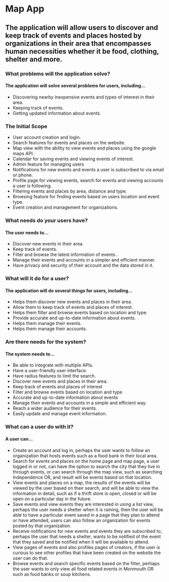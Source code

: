 # Map App

## The application will allow users to discover and keep track of events and places hosted by organizations in their area that encompasses human necessities whether it be food, clothing, shelter and more.

### What problems will the application solve?
#### The application will solve several problems for users, including...

- Discovering nearby inexpensive events and types of interest in their area.
- Keeping track of events.
- Getting updated information about events.

### The Initial Scope

- User account creation and login.
- Search features for events and places on the website.
- Map view with the ability to view events and places using the google maps API.
- Calendar for saving events and viewing events of interest.
- Admin feature for managing users
- Notifications for new events and events a user is subscribed to via email or phone.
- Profile page for viewing events, search for events and viewing accounts a user is following.
- Filtering events and places by area, distance and type.
- Browsing feature for finding events based on users location and event type.
- Event creation and management for organizations.


### What needs do your users have?

#### The user needs to...

- Discover new events  in their area.
- Keep track of events.
- Filter and browse the latest information of events..
- Manage their events and accounts in a simpler and efficient manner.
- Have privacy and security of their account and the data stored in it.

### What will it do for a user?

#### The application will do several things for users, including...

- Helps them discover new events and places in their area.
- Allow them to keep track of events and places of interest.
- Helps them filter and browse events based on location and type.
- Provide accurate and up-to-date information about events.
- Helps them manage their events.
- Helps them manage their accounts.

### Are there needs for the system?

#### The system needs to...

- Be able to integrate with multiple APIs.
- Have a user-friendly user interface.
- Have radius features to limit the search.
- Discover new events and places in their area.
- Keep track of events and places of interest
- Filter and browse events based on location and type
- Accurate and up-to-date information about events
- Manage their events and accounts in a simple and efficient way.
- Reach a wider audience for their events.
- Easily update and manage event information.


### What can a user do with it?

#### A user can...

- Create an account and log in, perhaps the user wants to follow an organization that hosts events such as a food bank in their local area.
- Search for events and places on the home page and map page, a user logged in or not, can have the option to search the city that they live in through events, or can search through the map view, such as searching Independence OR, and result will be events based on that location.
- View events and places on a map, the results of the events will be viewed by the user based on their search, and will be able to view the information in detail, such as if a thrift store is open, closed or will be open on a particular day in the future.
- Save events and view events they are interested in using a list view, perhaps the user needs a shelter when it is raining, then the user will be able to have a particular event saved in a page that they plan to attend or have attended, users can also follow an organization for events posted by that organization.
- Receive notifications for new events and events they are subscribed to, perhaps the user that needs a shelter, wants to be notified of the event that they saved and be notified when it will be available to attend.
- View pages of events and also profiles pages of creators, if the user is curious to see other profiles that have been created on the website the user can do that.
- Browse events and search specific events based on the filter, perhaps the user wants to only view all food related events in Monmouth OR such as food banks or soup kitchens.


